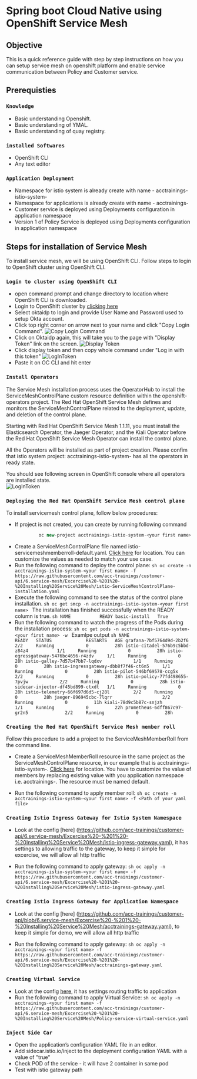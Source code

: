 # Spring boot Cloud Native using OpenShift Service Mesh

## Objective
This is a quick reference guide with step by step instructions on how you can setup service mesh on openshift platform and enable service communication between Policy and Customer service. 

## Prerequisties

### **`Knowledge`**
* Basic understanding Openshift.
* Basic understanding of YMAL.
* Basic understanding of quay registry.

### **`installed Softwares`**
* OpenShift CLI
* Any text editor

### **`Application Deployment`**
* Namespace for istio system is already create  with name - acctrainings-istio-system-<your first name>
* Namespace for applications is already create  with name - acctrainings-<your first name>
* Customer service is deployed using Deployments configuration in application namespace
* Version 1 of Policy Service is deployed using Deployments configuration in application namespace

## Steps for installation of Service Mesh
To install service mesh, we will be using OpenShift CLI. Follow steps to login to OpenShift cluster using OpenShift CLI.

### **`Login to cluster using OpenShift CLI`**
* open command prompt and change directory to location where OpenShift CLI is downloaded.
* Login to OpenShift cluster by [clicking here](https://oauth-openshift.apps.awsopenshift.ne-innovation.com/oauth/authorize?client_id=console&redirect_uri=https%3A%2F%2Fconsole-openshift-console.apps.awsopenshift.ne-innovation.com%2Fauth%2Fcallback&response_type=code&scope=user%3Afull&state=89ae6812) 
* Select oktaidp to login and provide User Name and Password used to setup Okta account.
* Click top right corner on arrow next to your name and click "Copy Login Command".
        ![Copy Login Command](https://github.com/acc-trainings/customer-api/blob/6.service-mesh/img/CopyLoginCommand.JPG?raw=true)
* Click on Oktaidp again, this will take you to the page with "Display Token" link on the screen.
        ![Display Token](https://github.com/acc-trainings/customer-api/blob/6.service-mesh/img/DisplayToken.JPG?raw=true)
* Click display token and then copy whole command under "Log in with this token"
        ![LogInToken](https://github.com/acc-trainings/customer-api/blob/6.service-mesh/img/LogInToken.JPG?raw=true)
* Paste it on OC CLI and hit enter

### **`Install Operators`**
The Service Mesh installation process uses the OperatorHub to install the ServiceMeshControlPlane custom resource definition within the openshift-operators project. The Red Hat OpenShift Service Mesh defines and monitors the ServiceMeshControlPlane related to the deployment, update, and deletion of the control plane.

Starting with Red Hat OpenShift Service Mesh 1.1.11, you must install the Elasticsearch Operator, the Jaeger Operator, and the Kiali Operator before the Red Hat OpenShift Service Mesh Operator can install the control plane.

All the Operators will be installed as part of project creation. Please confim that istio system project:  acctrainings-istio-system-<your first name> has all the operators in ready state.

You should see following screen in OpenShift console where all operators are installed state.        
      ![LogInToken](https://github.com/acc-trainings/customer-api/blob/6.service-mesh/img/installedOperators.JPG)

### **`Deploying the Red Hat OpenShift Service Mesh control plane`**  

To install servicemesh control plane, follow below procedures:

* If project is not created, you can create by running following command
   ```javascript
            oc new-project acctrainings-istio-system-<your first name>
   ```
* Create a ServiceMeshControlPlane file named istio-servicemeshmemberroll-default.yaml. [Click here](https://github.com/acc-trainings/customer-api/tree/6.service-mesh/Excercise%20-%201%20-%20Installing%20Service%20Mesh) for location. You can customize the values as needed to match your use case.
* Run the following command to deploy the control plane:
        ```sh
           oc create -n acctrainings-istio-system-<your first name> -f https://raw.githubusercontent.com/acc-trainings/customer-api/6.service-mesh/Excercise%20-%201%20-%20Installing%20Service%20Mesh/istio-ServiceMeshControlPlane-installation.yaml
        ```
* Execute the following command to see the status of the control plane installation.
        ```sh
           oc get smcp -n acctrainings-istio-system-<your first name>
        ```
  The installation has finished successfully when the READY column is true.
       ```sh
          NAME           READY
          basic-install   True
       ```
* Run the following command to watch the progress of the Pods during the installation process:
       ```sh
          oc get pods -n acctrainings-istio-system-<your first name> -w
       ```
  Examlpe output
      ```sh
        NAME                                     READY   STATUS             RESTARTS   AGE
        grafana-7bf5764d9d-2b2f6                 2/2     Running            0          28h
        istio-citadel-576b9c5bbd-z84z4           1/1     Running            0          28h
        istio-egressgateway-5476bc4656-r4zdv     1/1     Running            0          28h
        istio-galley-7d57b47bb7-lqdxv            1/1     Running            0          28h
        istio-ingressgateway-dbb8f7f46-ct6n5     1/1     Running            0          28h
        istio-pilot-546bf69578-ccg5x             2/2     Running            0          28h
        istio-policy-77fd498655-7pvjw            2/2     Running            0          28h
        istio-sidecar-injector-df45bd899-ctxdt   1/1     Running            0          28h
        istio-telemetry-66f697d6d5-cj28l         2/2     Running            0          28h
        jaeger-896945cbc-7lqrr                   2/2     Running            0          11h
        kiali-78d9c5b87c-snjzh                   1/1     Running            0          22h
        prometheus-6dff867c97-gr2n5              2/2     Running            0          28h
      ```

### **`Creating the Red Hat OpenShift Service Mesh member roll`**  
Follow this procedure to add a project to the ServiceMeshMemberRoll from the command line.

* Create a ServiceMeshMemberRoll resource in the same project as the ServiceMeshControlPlane resource, in our example that is acctrainings-istio-system-<your first name>. [Click here](https://github.com/acc-trainings/customer-api/blob/6.service-mesh/Excercise%20-%201%20-%20Installing%20Service%20Mesh/istio-servicemeshmemberroll-default.yaml) for location. You have to customize the value of members by replacing existing value with you application namespace i.e. acctrainings-<your first name>. The resource must be named default.

* Run the following command to apply member roll:
        ```sh
           oc create -n acctrainings-istio-system-<your first name> -f <Path of your yaml file>
        ```

### **`Creating Istio Ingress Gateway for Istio System Namespace`** 

* Look at the config [here] (https://github.com/acc-trainings/customer-api/6.service-mesh/Excercise%20-%201%20-%20Installing%20Service%20Mesh/istio-ingress-gateway.yaml), it has settings to allowing traffic to the gateway, to keep it simple for excercise, we will allow all http traffic

* Run the following command to apply gateway:
        ```sh
           oc apply -n acctrainings-istio-system-<your first name> -f https://raw.githubusercontent.com/acc-trainings/customer-api/6.service-mesh/Excercise%20-%201%20-%20Installing%20Service%20Mesh/istio-ingress-gateway.yaml
        ```
### **`Creating Istio Ingress Gateway for Application Namespace`** 
* Look at the config [here] (https://github.com/acc-trainings/customer-api/blob/6.service-mesh/Excercise%20-%201%20-%20Installing%20Service%20Mesh/acctrainings-gateway.yaml), to keep it simple for demo, we will allow all http traffic

* Run the following command to apply gateway:
        ```sh
			oc apply -n acctrainings-<your first name> -f https://raw.githubusercontent.com/acc-trainings/customer-api/6.service-mesh/Excercise%20-%201%20-%20Installing%20Service%20Mesh/acctrainings-gateway.yaml
        ```
### **`Creating Virtual Service`** 

* Look at the config [here](https://github.com/acc-trainings/customer-api/blob/6.service-mesh/Excercise%20-%201%20-%20Installing%20Service%20Mesh/Policy-service-virtual-service.yaml), it has settings routing traffic to application
*  Run the following command to apply Virtual Service:
        ```sh
			oc apply -n acctrainings-<your first name> -f https://raw.githubusercontent.com/acc-trainings/customer-api/6.service-mesh/Excercise%20-%201%20-%20Installing%20Service%20Mesh/Policy-service-virtual-service.yaml
        ```
### **`Inject Side Car`** 

* Open the application’s configuration YAML file in an editor.
* Add sidecar.istio.io/inject to the deployment configuration YAML with a value of "true"
* Check POD of the service - it will have 2 container in same pod
* Test with istio gateway path
